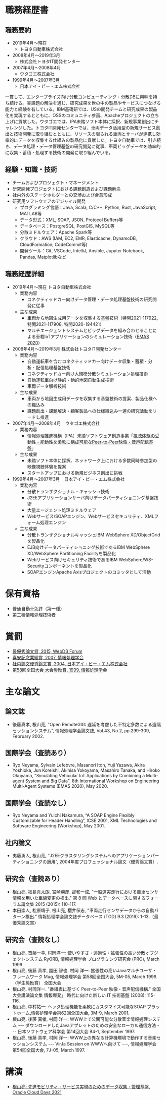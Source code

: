 # 職務経歴書

## 職務要約

* 2019年4月～現在
  * トヨタ自動車株式会社
* 2008年4月～2019年3月
  * 株式会社トヨタIT開発センター
* 2007年4月～2008年4月
  * ウタゴエ株式会社
* 1999年4月～2007年3月
  * 日本アイ・ビー・エム株式会社

一貫して、エンタープライズ向け分散コンピューティング・分散DBに興味を持ち続ける。実課題の解決を通じ、研究成果を世の中の製品やサービスにつなげる能力と経験を有している。IBM基礎研では、USの開発チームと研究成果の製品化を実現するとともに、OSSのコミュニティ参画、Apacheプロジェクトの立ち上げに貢献した。ウタゴエでは、IPA未踏ソフト本体に採択、新規事業創出にチャレンジした。トヨタIT開発センターでは、車両データ活用型の新規サービス創出と技術開発に取り組むとともに、リソースの限られる車両とサーバが連携し効率的にデータを収集する仕組みの製品化に貢献した。トヨタ自動車では、引き続き、データ処理・データ管理基盤の研究開発に従事、車両ビッグデータを効率的に収集・蓄積・処理する技術の開発に取り組んでいる。

## 経験・知識・技術

* チームおよびプロジェクト・マネージメント
* 研究開発プロジェクトにおける課題創造および課題解決
* 社内外のステークホルダーとの交渉および合意形成
* 研究用ソフトウェアのアジャイル開発
  * プログラミング言語：Java, Scala, C/C++, Python, Rust, JavaScript, MATLAB等
  * データ形式：XML, SOAP, JSON, Protocol Buffers等
  * データベース：PostgreSQL, PostGIS, MySQL等
  * 分散ミドルウェア：Apache Spark等
  * クラウド：AWS (IAM, EC2, EMR, Elasticache, DynamoDB, CloudFormation, CodeCommit等)
  * 開発ツール：Git, VSCode, IntelliJ, Ansible, Jupyter Notebook, Pandas, Matplotlibなど

## 職務経歴詳細

* 2019年4月～現在 トヨタ自動車株式会社
  * 業務内容
    * コネクティッドカー向けデータ管理・データ処理基盤技術の研究開発に従事
  * 主な成果
    * 車両から地図生成用データを収集する基盤技術（特開2021-117922, 特開2021-117908, 特開2020-194421）
    * マルチエージェントシステムとビッグデータを組み合わせることによる車載IoTアプリケーションのシミュレーション技術（[EMAS 2020](https://emas2020.in.tu-clausthal.de/accepted-papers.html)）
* 2008年4月～2019年3月 株式会社トヨタIT開発センター
  * 業務内容
    * 自動運転車を含むコネクティッドカー向けデータ収集・蓄積・分析・配信処理基盤技術
    * コネクティッドカー向け大規模分散シミュレーション処理技術
    * 自動運転車向け静的・動的地図自動生成技術
    * 車両データ解析技術
  * 主な成果
    * 車両から地図生成用データを収集する基盤技術の提案、製品仕様への織込み
    * 課題創出・課題解決・顧客製品への仕様織込み一連の研究活動をリードし推進
* 2007年4月～2008年4月　ウタゴエ株式会社
  * 業務内容
    * 情報処理推進機構（IPA）未踏ソフトウェア創造事業「[視聴体験の受動性・能動性を柔軟に構成可能なPeer-to-Peer映像・音声配信基盤](https://www.ipa.go.jp/jinzai/esp/2007mito1/gaiyou/10-8.html)」
  * 主な成果
    * 未踏ソフト本体に採択、ネットワーク上における多数同時参加型の映像視聴体験を提案
    * スタートアップにおける新規ビジネス創出に挑戦
* 1999年4月～2007年3月　日本アイ・ビー・エム株式会社
  * 業務内容
    * 分散トランザクショナル・キャッシュ技術
    * J2EEアプリケーションサーバ向けデータパーティショニング基盤技術
    * 大量エージェント処理ミドルウェア
    * Webサービス/SOAPエンジン、Webサービスセキュリティ、XMLフォーム処理エンジン
  * 主な成果
    * 分散トランザクショナルキャッシュIBM WebSphere XD/ObjectGridを製品化
    * EJB向けデータパーティショニング技術であるIBM WebSphere XD/WebSphere Partitioning Facilityを製品化
    * Webサービス向けセキュリティ技術であるIBM WebSphere/WS-Securityコンポーネントを製品化
    * SOAPエンジンApache Axisプロジェクトのコミッタとして活動

# 保有資格
* 普通自動車免許（第一種）
* 第二種情報処理技術者

# 賞罰
* [最優秀論文賞, 2015, WebDB Forum](https://db-event.jpn.org/webdbf2015/award.php)
* [喜安記念業績賞, 2007, 情報処理学会](https://www.ipsj.or.jp/award/2007kiyasu.html)
* [社内論文優秀論文賞, 2004, 日本アイ・ビー・エム株式会社](https://community.ibm.com/community/user/communities/community-home/librarydocuments/viewdocument?DocumentKey=3162f7c4-9084-420a-a828-a35daa16d9d4)
* [第58回全国大会 大会奨励賞, 1999, 情報処理学会](https://www.ipsj.or.jp/award/taikaisyorei.html)

# 主な論文

## 論文誌
* 後藤真孝, 根山亮, “Open RemoteGIG: 遅延を考慮した不特定多数による遠隔セッションシステム”, 情報処理学会論文誌, Vol.43, No.2, pp.299-309, February 2002.

## 国際学会（査読あり）
* Ryo Neyama, Sylvain Lefebvre, Masanori Itoh, Yuji Yazawa, Akira Yoshioka, Jun Koreishi, Akihisa Yokoyama, Masahiro Tanaka, and Hiroko Okuyama, "Simulating Vehicular IoT Applications by Combining a Multi-agent System and Big Data", 8th International Workshop on Engineering Multi-Agent Systems (EMAS 2020), May 2020.

## 国際学会（査読なし）
* Ryo Neyama and Yuichi Nakamura, “A SOAP Engine Flexibly Customizable for Header Handling”, ICSE 2001, XML Technologies and Software Engineering (Workshop), May 2001.

## 社内論文
* 夷藤勇人, 根山亮, “J2EEクラスタリングシステムへのアプリケーションパーティショニングの適用”, 2004年度プロフェッショナル論文（優秀論文賞）.

## 研究会（査読あり）
* 根山亮, 福島真太朗, 宮崎勝彦, 那和一成, "一般道実走行における自車センサ情報を用いた車線変更の検出." 第 8 回 Web とデータベースに関するフォーラム論文集 2015 (2015): 110-117.
* 本田崇人, 松原靖子, 根山亮, 櫻井保志, "車両走行センサデータからの自動パターン検出." 情報処理学会論文誌データベース (TOD) 9.3 (2016): 1-13.（最優秀論文賞）

## 研究会（査読なし）
* 根山亮, 首藤一幸, 村岡洋一: 使いやすさ・透過性・拡張性の高い分散オブジェクトシステム RyORB, 情報処理学会 プログラミング研究会 (PRO), March 1999.
* 根山亮, 後藤 真孝, 園田 智也, 村岡 洋一: 拡張性の高いJavaマルチユーザ・フレームワーク Mug, 情報処理学会 第58回全国大会, 5M-05, March 1999.（学生奨励賞）
全国大会
* 根山亮, 村岡洋一. "番組表に基づく Peer-to-Peer 映像・音声配信機構." 全国大会講演論文集 情報爆発」 時代に向けた新しい IT 技術基盤 (2008): 115-116.
* 根山亮, 中村祐一: ヘッダ処理機能を柔軟にカスタマイズ可能なSOAP プラットホーム,情報処理学会第62回全国大会, 3M-9, March 2001.
* 根山亮, 後藤 真孝, 村岡 洋一: WWW上で公開可能な分散音楽情報処理システム --- ダウンロードしたJavaアプレットのための安全なローカル通信方法 ---	日本ソフトウェア科学会 第14回大会 B4-1, September 1997.
* 根山亮, 後藤 真孝, 村岡 洋一: WWW上の異なる計算機環境で動作する音楽セッションシステム --- VirJa Session on WWWへ向けて ---, 情報処理学会 第54回全国大会, 7J-05, March 1997.

# 講演
* [根山亮: 先進モビリティ・サービス実現のためのデータ収集・管理基盤, Oracle Cloud Days 2021](https://www.oracle.com/jp/cloud/events/cloud-days/on-demand/#tab3)

